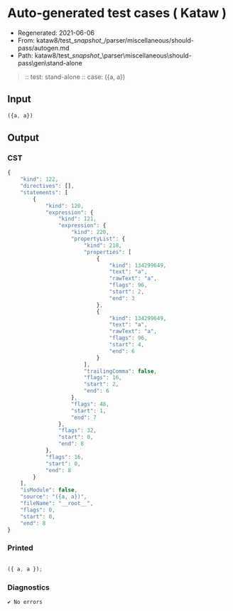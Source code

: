 # Auto-generated test cases ( Kataw )
- Regenerated: 2021-06-06
- From: kataw8/test\__snapshot__/parser/miscellaneous/should-pass/autogen.md
- Path: kataw8/test\__snapshot__\parser\miscellaneous\should-pass\gen\stand-alone
> :: test: stand-alone
> :: case: ({a, a})
## Input

`````js
({a, a})
`````
## Output

### CST

```javascript
{
    "kind": 122,
    "directives": [],
    "statements": [
        {
            "kind": 120,
            "expression": {
                "kind": 121,
                "expression": {
                    "kind": 220,
                    "propertyList": {
                        "kind": 218,
                        "properties": [
                            {
                                "kind": 134299649,
                                "text": "a",
                                "rawText": "a",
                                "flags": 96,
                                "start": 2,
                                "end": 3
                            },
                            {
                                "kind": 134299649,
                                "text": "a",
                                "rawText": "a",
                                "flags": 96,
                                "start": 4,
                                "end": 6
                            }
                        ],
                        "trailingComma": false,
                        "flags": 16,
                        "start": 2,
                        "end": 6
                    },
                    "flags": 48,
                    "start": 1,
                    "end": 7
                },
                "flags": 32,
                "start": 0,
                "end": 8
            },
            "flags": 16,
            "start": 0,
            "end": 8
        }
    ],
    "isModule": false,
    "source": "({a, a})",
    "fileName": "__root__",
    "flags": 0,
    "start": 0,
    "end": 8
}
```

### Printed

```javascript

({ a, a });
```

### Diagnostics

```javascript
✔ No errors
```

